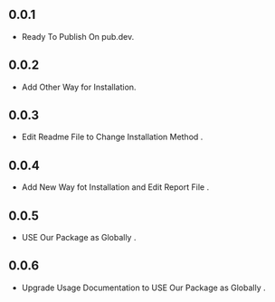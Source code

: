 ## 0.0.1

* Ready To Publish On pub.dev.

## 0.0.2

* Add Other Way for Installation.

## 0.0.3

* Edit Readme File to Change Installation Method .

## 0.0.4

* Add New Way fot Installation and Edit Report File .

## 0.0.5

* USE Our Package as Globally .

## 0.0.6

* Upgrade Usage Documentation to USE Our Package as Globally .
